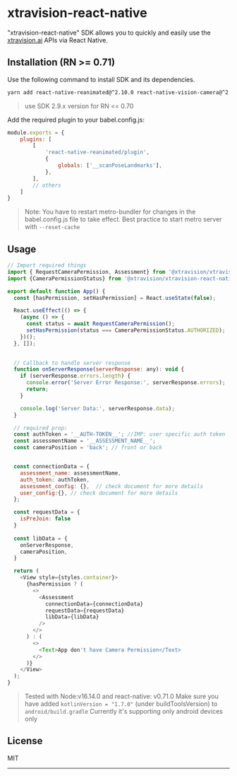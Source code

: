 # xtravision-react-native
"xtravision-react-native" SDK allows you to quickly and easily use the [xtravision.ai](https://xtravision.ai/) APIs via React Native.


## Installation (RN >= 0.71)
Use the following command to install SDK and its dependencies.
```sh
yarn add react-native-reanimated@^2.10.0 react-native-vision-camera@^2.15.4 @xtravision/xtravision-react-native@3.1.0
```
> use SDK 2.9.x version for RN <= 0.70 


Add the required plugin to your babel.config.js:
```js
module.exports = {
    plugins: [
        [
            'react-native-reanimated/plugin',
            {
                globals: ['__scanPoseLandmarks'],
            },
        ],
        // others
    ]
}
```
> Note: You have to restart metro-bundler for changes in the babel.config.js file to take effect. Best practice to start metro server with `--reset-cache`


## Usage

```js
// Import required things
import { RequestCameraPermission, Assessment} from '@xtravision/xtravision-react-native';
import {CameraPermissionStatus} from '@xtravision/xtravision-react-native';

export default function App() {
  const [hasPermission, setHasPermission] = React.useState(false);

  React.useEffect(() => {
    (async () => {
      const status = await RequestCameraPermission();
      setHasPermission(status === CameraPermissionStatus.AUTHORIZED);
    })();
  }, []);

  
  // Callback to handle server response
  function onServerResponse(serverResponse: any): void {
    if (serverResponse.errors.length) {
      console.error('Server Error Response:', serverResponse.errors);
      return;
    }

    console.log('Server Data:', serverResponse.data);
  }

  // required prop:
  const authToken = '__AUTH-TOKEN__'; //IMP: user specific auth token
  const assessmentName = '__ASSESSMENT_NAME__';
  const cameraPosition = 'back'; // front or back


  const connectionData = {
    assessment_name: assessmentName,
    auth_token: authToken,
    assessment_config: {},  // check document for more details
    user_config:{}, // check document for more details
  };

  const requestData = {
    isPreJoin: false
  }
  
  const libData = {
    onServerResponse,
    cameraPosition,
  }

  return (
    <View style={styles.container}>
      {hasPermission ? (
        <>
          <Assessment
            connectionData={connectionData}
            requestData={requestData}
            libData={libData}
          />
        </>
      ) : (
        <>
          <Text>App don't have Camera Permission</Text>
        </>
      )}
    </View>
  );
}
```



> Tested with Node:v16.14.0 and react-native: v0.71.0
> Make sure you have added `kotlinVersion = "1.7.0"` (under buildToolsVersion) to `android/build.gradle`
> Currently it's supporting only android devices only 

## License
MIT

---
